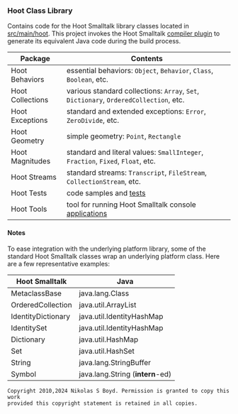 ### Hoot Class Library

Contains code for the Hoot Smalltalk library classes located in [src/main/hoot](src/main/hoot).
This project invokes the Hoot Smalltalk [compiler plugin][hoot-maven-plugin] to generate its equivalent Java code during
the build process.

| **Package** | **Contents** |
| ----------- | ------------ |
| Hoot Behaviors   | essential behaviors: `Object`, `Behavior`, `Class`, `Boolean`, etc. |
| Hoot Collections | various standard collections: `Array`, `Set`, `Dictionary`, `OrderedCollection`, etc. |
| Hoot Exceptions  | standard and extended exceptions: `Error`, `ZeroDivide`, etc. |
| Hoot Geometry    | simple geometry: `Point`, `Rectangle` |
| Hoot Magnitudes  | standard and literal values: `SmallInteger`, `Fraction`, `Fixed`, `Float`, etc. |
| Hoot Streams     | standard streams: `Transcript`, `FileStream`, `CollectionStream`, etc. |
| Hoot Tests       | code samples and [tests](../hoot-design/tests.md#test-framework) |
| Hoot Tools       | tool for running Hoot Smalltalk console [applications][console-apps] |

#### Notes

To ease integration with the underlying platform library, some of the standard Hoot Smalltalk classes wrap an underlying
platform class. Here are a few representative examples:

| **Hoot Smalltalk** | **Java** |
| -------- | -------- |
| MetaclassBase      | java.lang.Class |
| OrderedCollection  | java.util.ArrayList |
| IdentityDictionary | java.util.IdentityHashMap |
| IdentitySet        | java.util.IdentityHashMap |
| Dictionary         | java.util.HashMap |
| Set    | java.util.HashSet |
| String | java.lang.StringBuffer |
| Symbol | java.lang.String (**intern**-ed) |


```
Copyright 2010,2024 Nikolas S Boyd. Permission is granted to copy this work 
provided this copyright statement is retained in all copies.
```

[hoot-maven-plugin]: ../hoot-maven-plugin/README.md#hoot-maven-plugin
[tests]: ../hoot-design/tests.md#test-framework
[console-apps]: ../hoot-design/tests.md#running-applications
